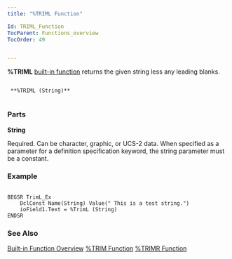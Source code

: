 ```yaml
---
title: "%TRIML Function"

Id: TRIML_Function
TocParent: Functions_overview
TocOrder: 49


---
```


**%TRIML** [built-in function](Functions_overview.html) returns the given string less any leading blanks. 

```

 **%TRIML (String)** 
        
```

### Parts

**String** 

Required. Can be character, graphic, or UCS-2 data. When specified as a parameter for a definition specification keyword, the string parameter must be a constant.


### Example

```

BEGSR TrimL_Ex
    DclConst Name(String) Value(" This is a test string.")
	ioField1.Text = %TrimL (String)
ENDSR
```

### See Also
[Built-in Function Overview](Functions_overview.html)
[%TRIM Function](TRIM_Function.html)
[%TRIMR Function](TRIMR_Function.html) 
